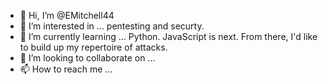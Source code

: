 - 👋 Hi, I’m @EMitchell44
- 👀 I’m interested in ... pentesting and securty.
- 🌱 I’m currently learning ... Python. JavaScript is next. From there, I'd like to build up my repertoire of attacks.
- 💞️ I’m looking to collaborate on ...
- 📫 How to reach me ...
